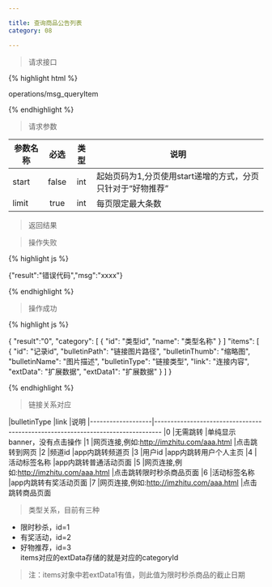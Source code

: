 ```yaml
---

title: 查询商品公告列表
category: 08

---
```


> 请求接口

{% highlight html %}

operations/msg_queryItem

{% endhighlight %}

> 请求参数

|参数名称			|必选		|类型		|说明									
|-------------------|:---------:|:---------:|--------------------------------------------
|start				|false		|int		|起始页码为1,分页使用start递增的方式，分页只针对于“好物推荐”
|limit				|true		|int		|每页限定最大条数

> 返回结果

> 操作失败

{% highlight js %}

{"result":"错误代码","msg":"xxxx"}

{% endhighlight %}

> 操作成功

{% highlight js %}

{
    "result":"0",
    "category":
    [
        {
            "id": "类型id",
            "name": "类型名称"
        }
    ]
    "items":
    [
        {
            "id": "记录id",
            "bulletinPath": "链接图片路径",
            "bulletinThumb": "缩略图",
            "bulletinName": "图片描述",
            "bulletinType": "链接类型",
            "link": "连接内容",
            "extData": "扩展数据",
            "extData1": "扩展数据"
        }
    ]
}

{% endhighlight %}

> 链接关系对应

|bulletinType		|link							             |说明
|-------------------|--------------------------------------------------------------------------------
|0					|无需跳转                                     |单纯显示banner，没有点击操作
|1					|网页连接,例如:http://imzhitu.com/aaa.html     |点击跳转到网页
|2					|频道id                                       |app内跳转频道页
|3                  |用户id                                       |app内跳转用户个人主页
|4                  |活动标签名称                                  |app内跳转普通活动页面
|5                  |网页连接,例如:http://imzhitu.com/aaa.html     |点击跳转限时秒杀商品页面
|6                  |活动标签名称                                  |app内跳转有奖活动页面
|7                  |网页连接,例如:http://imzhitu.com/aaa.html     |点击跳转商品页面

> 类型关系，目前有三种  
* 限时秒杀，id=1
* 有奖活动，id=2
* 好物推荐，id=3  
items对应的extData存储的就是对应的categoryId  

> 注：items对象中若extData1有值，则此值为限时秒杀商品的截止日期

